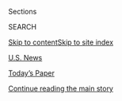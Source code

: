 <div id="app">

<div>

<div class="NYTAppHideMasthead css-zz1s19 e1suatyy0">

<div class="section css-ui9rw0 e1suatyy2">

<div class="css-11hrj97 er09x8g0">

<div class="css-6n7j50">

</div>

<span class="css-1dv1kvn">Sections</span>

<div class="css-10488qs">

<span class="css-1dv1kvn">SEARCH</span>

</div>

[Skip to content](#site-content)[Skip to site index](#site-index)

</div>

<div id="masthead-section-label" class="css-1fnb9ct eaxe0e00">

[U.S.
News](https://www.nytimes.com/section/us)

</div>

<div class="css-10698na e1huz5gh0">

</div>

</div>

<div id="masthead-bar-one" class="section hasLinks css-15hmgas e1csuq9d3">

<div class="css-uqyvli e1csuq9d0">

</div>

<div class="css-1uqjmks e1csuq9d1">

</div>

<div class="css-9e9ivx">

[](https://myaccount.nytimes.com/auth/login?response_type=cookie&client_id=vi)

</div>

<div class="css-1bvtpon e1csuq9d2">

[Today’s Paper](https://www.nytimes.com/section/todayspaper)

</div>

</div>

</div>

</div>

<div data-aria-hidden="false">

<div id="site-content" data-role="main">

<div id="top-wrapper" class="css-15p45cc eaca97t0" type="top">

<div id="top-slug" class="css-19x0jxb eaca97t1" hidden="">

Advertisement

</div>

[Continue reading the main
story](#after-top)

<div class="ad top-wrapper" style="text-align:center;height:100%;display:block;min-height:90px">

<div id="top" class="place-ad" data-position="top" data-size-key="top">

</div>

</div>

<div id="after-top">

</div>

</div>

<div id="collection-us" class="section css-15h4p1b e9abtgs0">

<div class="css-1j21atc e1svk9qx1">

<div class="css-fmiefx e1svk9qx2">

<div class="css-1hk7r2m eu54l5x0">

<div id="sponsor-wrapper" class="css-7a1pgi eaca97t0" type="sponsor" hidden="">

<div id="sponsor-slug" class="css-1l4mleb eaca97t1" hidden="">

Supported by

</div>

[Continue reading the main
story](#after-sponsor)

<div id="sponsor" class="ad sponsor-wrapper" style="text-align:left;height:100%;display:block">

</div>

<div id="after-sponsor">

</div>

</div>

</div>

</div>

<div class="css-nfcc9b e1svk9qx3">

<div class="css-vl9dhg e1svk9qx5">

<div class="css-1nrhkj6 e1svk9qx6">

# U.S. News

<div class="follow-button-placeholder" data-collection-id="">

</div>

</div>

</div>

</div>

</div>

<div class="css-4svvz1 ekkqrpp0">

<div id="collection-highlights-container" class="section css-18l1u7x e46isfb1">

<div class="css-m1whxf ekkqrpp1">

## Highlights

1.  ![<span class="css-1nk1g0h e1oaj3zl2"><span class="css-1dv1kvn">Credit</span>Cassandra
    Klos for The New York
    Times</span>](https://static01.nyt.com/images/2020/07/31/us/31bostonbomber/31bostonbomber-threeByTwoMediumAt2X.jpg)
    
    <div class="css-xbztij">
    
    <div class="css-1hyfx7x">
    
    [![](https://static01.nyt.com/images/2020/07/31/us/31bostonbomber/31bostonbomber-thumbStandard.jpg)](/2020/07/31/us/dzhokhar-tsarnaev-boston-marathon-bomber.html)
    
    </div>
    
    ## [Boston Marathon Bomber’s Death Sentence Is Thrown Out by Court](/2020/07/31/us/dzhokhar-tsarnaev-boston-marathon-bomber.html)
    
    Dzhokhar Tsarnaev, who was convicted after bombings that killed
    three people and wounded more than 260, will receive a new
    penalty-phase
    trial.
    
    <span class="css-me3p27"></span><span class="css-1dydysp e4e4i5l3"></span><span class="css-9voj2j">By
    <span class="css-1baulvz last-byline" itemprop="name">Ellen
    Barry</span></span>
    
    </div>

2.  1.  ![<span class="css-1nk1g0h e1oaj3zl2"><span class="css-1dv1kvn">Credit</span>Mark
        Hedden for The New York
        Times</span>](https://static01.nyt.com/images/2020/08/02/us/02virus-enforce/merlin_174920355_0cd057bc-cad1-4dd5-bba5-4eb798d4e1a2-threeByTwoMediumAt2X.jpg)
        
        <div class="css-1r9cexg">
        
        <div class="css-1ox3lt4">
        
        [![](https://static01.nyt.com/images/2020/08/02/us/02virus-enforce/merlin_174920355_0cd057bc-cad1-4dd5-bba5-4eb798d4e1a2-thumbStandard.jpg)](/2020/07/31/us/coronavirus-masks-enforcement-key-west.html)
        
        </div>
        
        ## [Wear Your Mask. Please. No, Not on Your Chin.](/2020/07/31/us/coronavirus-masks-enforcement-key-west.html)
        
        More than 30 states have enacted mask requirements to guard
        against the coronavirus. But local authorities have had a
        difficult time enforcing
        them.
        
        <span class="css-me3p27"></span><span class="css-1dydysp e4e4i5l3"></span><span class="css-9voj2j">By
        <span class="css-1baulvz last-byline" itemprop="name">Frances
        Robles</span></span>
        
        </div>
    
    2.  ![<span class="css-1nk1g0h e1oaj3zl2"><span class="css-1dv1kvn">Credit</span>Todd
        Heisler/The New York
        Times</span>](https://static01.nyt.com/images/2020/07/30/us/30michaelbrown/merlin_86647072_e2a8e044-c54c-4b9b-906c-0a2ccb9878bb-threeByTwoMediumAt2X.jpg)
        
        <div class="css-1r9cexg">
        
        <div class="css-1ox3lt4">
        
        [![](https://static01.nyt.com/images/2020/07/30/us/30michaelbrown/merlin_86647072_e2a8e044-c54c-4b9b-906c-0a2ccb9878bb-thumbStandard.jpg)](/2020/07/30/us/michael-brown-darren-wilson-ferguson.html)
        
        </div>
        
        ## [No Charges for Ferguson Officer Who Killed Michael Brown, New Prosecutor Says](/2020/07/30/us/michael-brown-darren-wilson-ferguson.html)
        
        The St. Louis County prosecutor had reopened an investigation
        into Darren Wilson, who was previously cleared by a grand jury
        after fatally shooting Mr. Brown in
        2014.
        
        <span class="css-me3p27"></span><span class="css-1dydysp e4e4i5l3"></span><span class="css-9voj2j">By
        <span class="css-1baulvz last-byline" itemprop="name">John
        Eligon</span></span>
        
        </div>
    
    3.  ![<span class="css-1nk1g0h e1oaj3zl2"><span class="css-1dv1kvn">Credit</span>Sergio
        Flores/Getty
        Images</span>](https://static01.nyt.com/images/2020/07/31/us/31PROTEST-AUSTIN01/31PROTEST-AUSTIN01-threeByTwoMediumAt2X.jpg)
        
        <div class="css-1r9cexg">
        
        <div class="css-1ox3lt4">
        
        [![](https://static01.nyt.com/images/2020/07/31/us/31PROTEST-AUSTIN01/31PROTEST-AUSTIN01-thumbStandard.jpg)](/2020/07/31/us/austin-protest-shooting-foster-perry.html)
        
        </div>
        
        ## [Motorist Who Shot a Protester in Austin Claims Self-Defense](/2020/07/31/us/austin-protest-shooting-foster-perry.html)
        
        A ride-share driver fatally shot an armed demonstrator, Garrett
        Foster, over the weekend. The police are still trying to sort
        out what
        happened.
        
        <span class="css-me3p27"></span><span class="css-1dydysp e4e4i5l3"></span><span class="css-9voj2j">By
        <span class="css-1baulvz" itemprop="name">David
        Montgomery</span> and
        <span class="css-1baulvz last-byline" itemprop="name">Manny
        Fernandez</span></span>
        
        </div>

</div>

</div>

<div id="mid1-wrapper" class="css-1mn4oms eaca97t0" type="rank">

<div id="mid1-slug" class="css-1tag3rd eaca97t1">

Advertisement

</div>

[Continue reading the main
story](#after-mid1)

<div id="mid1" class="ad mid1-wrapper" style="text-align:center;height:100%;display:block">

</div>

<div id="after-mid1">

</div>

</div>

</div>

<div class="css-185go5a e1o5byef0">

<div class="css-15cbhtu">

  - [Latest](#stream-panel)
  - <span class="css-6n7j50">Search</span>
    <div class="control">
    <div class="label-container css-1dv1kvn">
    Search
    </div>
    <div class="css-wm4t3d">
    **<span id="clear-search-input" class="css-1dv1kvn">Clear this text
    input</span>
    </div>
    </div>
    <span class="css-1iovbfw"></span>

<div id="stream-panel" class="section css-8msx5b e1jz0cab1">

<div class="css-13mho3u">

1.  
    
    <div class="css-1cp3ece">
    
    <div class="css-1l4spti">
    
    [](/2020/07/31/us/michigan-teen-homework-release.html)
    
    <div class="css-79elbk">
    
    ![](https://static01.nyt.com/images/2020/07/31/multimedia/31xp-teendetained-pix/31xp-teendetained-pix-thumbWide.jpg?quality=75&auto=webp&disable=upscale)
    
    </div>
    
    ## Court Frees Michigan Teen Who Was Held for Skipping Online Schoolwork
    
    The release came more than a week after a judge ruled that the girl,
    who violated the terms of her probation by skipping coursework,
    should remain at the juvenile facility.
    
    <div class="css-1nqbnmb ea5icrr0">
    
    By <span class="css-1n7hynb">Aimee
    Ortiz</span>
    
    </div>
    
    </div>
    
    <div class="css-1lc2l26 e1xfvim33">
    
    </div>
    
    </div>

2.  
    
    <div class="css-1cp3ece">
    
    <div class="css-1l4spti">
    
    [](/2020/07/31/business/trump-financial-disclosure.html)
    
    <div class="css-79elbk">
    
    ![](https://static01.nyt.com/images/2020/06/30/multimedia/30trump-disclosure-2/merlin_173990283_6c753136-29ac-4140-acfa-4023fc3455fa-thumbWide.jpg?quality=75&auto=webp&disable=upscale)
    
    </div>
    
    ## A Better Year for Trump’s Family Business (Last Year, That Is)
    
    In 2019, the Trump Organization showed improvement over the previous
    year. But the company’s minimum reported revenues still fell short
    of the president’s first year in office, his new financial
    disclosure shows.
    
    <div class="css-1nqbnmb ea5icrr0">
    
    By <span class="css-1n7hynb">Ben Protess, Steve Eder
    <span>and</span> Michael H.
    Keller</span>
    
    </div>
    
    </div>
    
    <div class="css-1lc2l26 e1xfvim33">
    
    </div>
    
    </div>

3.  
    
    <div class="css-1cp3ece">
    
    <div class="css-1l4spti">
    
    [](/2020/07/31/us/politics/white-house-congress-relief-plan-jobless-aid.html)
    
    <div class="css-79elbk">
    
    ![](https://static01.nyt.com/images/2020/07/31/us/politics/31dc-virus-cong/merlin_175160493_fd20e84b-c6d8-43b4-8450-d1067875391b-thumbWide.jpg?quality=75&auto=webp&disable=upscale)
    
    </div>
    
    ## White House and Congress Clash on Relief Plan as Jobless Aid Expires
    
    President Trump and Democrats blamed each other for the lapse of
    $600-per-week federal unemployment benefits, risking further
    economic pain and a voter backlash for failing to act.
    
    <div class="css-1nqbnmb ea5icrr0">
    
    By <span class="css-1n7hynb">Emily
    Cochrane</span>
    
    </div>
    
    </div>
    
    <div class="css-1lc2l26 e1xfvim33">
    
    </div>
    
    </div>

4.  
    
    <div class="css-1cp3ece">
    
    <div class="css-1l4spti">
    
    [](/2020/07/31/us/politics/trump-coronavirus-testing.html)
    
    <div class="css-79elbk">
    
    ![](https://static01.nyt.com/images/2020/07/31/us/politics/31dc-virus-hearing/merlin_175159080_b6d984cc-ecd9-412a-9c63-9fe3fb62b4cf-thumbWide.jpg?quality=75&auto=webp&disable=upscale)
    
    </div>
    
    ## Trump’s Coronavirus Testing Chief Concedes a Lag in Test Results
    
    With the reopening plans of schools and businesses hinging on rapid
    test results, the Trump administration’s testing czar says a two- to
    three-day turnaround “is not possible.”
    
    <div class="css-1nqbnmb ea5icrr0">
    
    By <span class="css-1n7hynb">Sheryl Gay Stolberg <span>and</span>
    Katherine J.
    Wu</span>
    
    </div>
    
    </div>
    
    <div class="css-1lc2l26 e1xfvim33">
    
    </div>
    
    </div>

5.  
    
    <div class="css-1cp3ece">
    
    <div class="css-1l4spti">
    
    [](/2020/07/31/health/coronavirus-children-camp.html)
    
    <div class="css-79elbk">
    
    ![](https://static01.nyt.com/images/2020/07/31/science/31virus-camp01/merlin_173213445_1b4f2c23-3cd1-4419-95a4-4ce2d53fc649-thumbWide.jpg?quality=75&auto=webp&disable=upscale)
    
    </div>
    
    ## The Coronavirus Infected Hundreds at a Georgia Summer Camp
    
    The camp took precautions but did not require campers to wear masks,
    the C.D.C. reported. Singing and cheering may have helped spread the
    virus.
    
    <div class="css-1nqbnmb ea5icrr0">
    
    By <span class="css-1n7hynb">Roni Caryn
    Rabin</span>
    
    </div>
    
    </div>
    
    <div class="css-1lc2l26 e1xfvim33">
    
    </div>
    
    </div>

6.  
    
    <div class="css-1cp3ece">
    
    <div class="css-1l4spti">
    
    [](/2020/07/31/us/supreme-court-trump-border-wall.html)
    
    <div class="css-79elbk">
    
    ![](https://static01.nyt.com/images/2020/07/31/us/politics/31dc-scotus/merlin_169246947_dae8850a-dea7-4044-9afb-212e6287d838-thumbWide.jpg?quality=75&auto=webp&disable=upscale)
    
    </div>
    
    ## Supreme Court Lets Trump Keep Building His Border Wall
    
    The court refused to lift a year-old stay notwithstanding an appeals
    court ruling that the construction was unlawful.
    
    <div class="css-1nqbnmb ea5icrr0">
    
    By <span class="css-1n7hynb">Adam
    Liptak</span>
    
    </div>
    
    </div>
    
    <div class="css-1lc2l26 e1xfvim33">
    
    </div>
    
    </div>

7.  
    
    <div class="css-1cp3ece">
    
    <div class="css-1l4spti">
    
    [](/2020/07/31/us/alaska-plane-crash-gary-knopp.html)
    
    <div class="css-79elbk">
    
    ![](https://static01.nyt.com/images/2020/07/31/multimedia/31xp-knopp-pix/31xp-knopp-pix-thumbWide.jpg?quality=75&auto=webp&disable=upscale)
    
    </div>
    
    ## 7 Killed as Two Planes Crash in Alaska, Officials Say
    
    Gary Knopp, a Republican member of the State House of
    Representatives, was among those killed. He was piloting one of the
    planes.
    
    <div class="css-1nqbnmb ea5icrr0">
    
    By <span class="css-1n7hynb">Christopher
    Mele</span>
    
    </div>
    
    </div>
    
    <div class="css-1lc2l26 e1xfvim33">
    
    </div>
    
    </div>

8.  
    
    <div class="css-1cp3ece">
    
    <div class="css-1l4spti">
    
    [](/2020/07/31/us/politics/trump-campaign-tv-advertising.html)
    
    <div class="css-79elbk">
    
    ![](https://static01.nyt.com/images/2020/07/31/us/politics/31trump-campaign/merlin_175168083_0aa05b3b-7172-4c44-99e3-5ac03eec96ea-thumbWide.jpg?quality=75&auto=webp&disable=upscale)
    
    </div>
    
    ## Trump Halts TV Advertising as He Struggles in Polls Against Biden
    
    The six-day pause was ordered by the president’s new campaign
    manager, Bill Stepien.
    
    <div class="css-1nqbnmb ea5icrr0">
    
    By <span class="css-1n7hynb">Nick Corasaniti, Annie Karni
    <span>and</span> Shane
    Goldmacher</span>
    
    </div>
    
    </div>
    
    <div class="css-1lc2l26 e1xfvim33">
    
    </div>
    
    </div>

9.  
    
    <div class="css-1cp3ece">
    
    <div class="css-1l4spti">
    
    [](/2020/07/31/world/middleeast/isis-beatles-hostages.html)
    
    <div class="css-79elbk">
    
    ![](https://static01.nyt.com/images/2020/07/31/us/politics/31dc-isis-beatles/merlin_136198725_e417b546-3fd9-4835-a71f-c60e3d42c320-thumbWide.jpg?quality=75&auto=webp&disable=upscale)
    
    </div>
    
    ## Trump Officials Reconsider Prosecuting ISIS ‘Beatles’ Without Death Penalty
    
    American military officials in Iraq want two detainees taken off
    their hands and a British court has blocked sharing evidence for any
    death-penalty case. But other options are also getting a second
    look.
    
    <div class="css-1nqbnmb ea5icrr0">
    
    By <span class="css-1n7hynb">Charlie Savage <span>and</span> Eric
    Schmitt</span>
    
    </div>
    
    </div>
    
    <div class="css-1lc2l26 e1xfvim33">
    
    </div>
    
    </div>

10. 
    
    <div class="css-1cp3ece">
    
    <div class="css-1l4spti">
    
    [](/2020/07/31/us/politics/trump-usps-mail-delays.html)
    
    <div class="css-79elbk">
    
    ![](https://static01.nyt.com/images/2020/07/31/multimedia/31dc-postal/merlin_172107963_a2c16fe7-bd41-4b56-8445-524d4cce31e7-thumbWide.jpg?quality=75&auto=webp&disable=upscale)
    
    </div>
    
    ## Mail Delays Fuel Concern Trump Is Undercutting Postal System Ahead of Voting
    
    The president’s long campaign against the Postal Service is
    intersecting with his assault on mail-in voting amid concerns that
    he has politicized oversight of the agency.
    
    <div class="css-1nqbnmb ea5icrr0">
    
    By <span class="css-1n7hynb">Michael D. Shear, Hailey Fuchs
    <span>and</span> Kenneth P. Vogel</span>
    
    </div>
    
    </div>
    
    <div class="css-1lc2l26 e1xfvim33">
    
    </div>
    
    </div>

<div class="css-13mho3u">

<div class="css-1t62hi8">

<div class="css-1stvaey">

Show
More

<div>

<div style="border:0;clip:rect(0 0 0 0);height:1px;margin:-1px;overflow:hidden;white-space:nowrap;padding:0;width:1px;position:absolute" data-role="log" data-aria-live="assertive">

</div>

<div style="border:0;clip:rect(0 0 0 0);height:1px;margin:-1px;overflow:hidden;white-space:nowrap;padding:0;width:1px;position:absolute" data-role="log" data-aria-live="assertive">

</div>

<div style="border:0;clip:rect(0 0 0 0);height:1px;margin:-1px;overflow:hidden;white-space:nowrap;padding:0;width:1px;position:absolute" data-role="log" data-aria-live="polite">

</div>

<div style="border:0;clip:rect(0 0 0 0);height:1px;margin:-1px;overflow:hidden;white-space:nowrap;padding:0;width:1px;position:absolute" data-role="log" data-aria-live="polite">

</div>

</div>

</div>

</div>

</div>

</div>

<div class="css-g6hk37 supplemental">

<div id="mid2-wrapper" class="css-10wkyv7 eaca97t0" type="lede">

<div id="mid2-slug" class="css-1tag3rd eaca97t1">

Advertisement

</div>

[Continue reading the main
story](#after-mid2)

<div id="mid2" class="ad mid2-wrapper" style="text-align:center;height:100%;display:block;min-height:250px">

</div>

<div id="after-mid2">

</div>

</div>

<div id="mktg-wrapper" class="css-oxle51 eaca97t0" type="mktg">

<div id="mktg-slug" class="css-1tag3rd eaca97t1">

Advertisement

</div>

[Continue reading the main
story](#after-mktg)

<div id="mktg" class="ad mktg-wrapper" style="text-align:center;height:100%;display:block">

</div>

<div id="after-mktg">

</div>

</div>

</div>

</div>

</div>

</div>

</div>

</div>

## Site Index

<div>

</div>

## Site Information Navigation

  - [© <span>2020</span> <span>The New York Times
    Company</span>](https://help.nytimes.com/hc/en-us/articles/115014792127-Copyright-notice)

<!-- end list -->

  - [NYTCo](https://www.nytco.com/)
  - [Contact
    Us](https://help.nytimes.com/hc/en-us/articles/115015385887-Contact-Us)
  - [Work with us](https://www.nytco.com/careers/)
  - [Advertise](https://nytmediakit.com/)
  - [T Brand Studio](http://www.tbrandstudio.com/)
  - [Your Ad
    Choices](https://www.nytimes.com/privacy/cookie-policy#how-do-i-manage-trackers)
  - [Privacy](https://www.nytimes.com/privacy)
  - [Terms of
    Service](https://help.nytimes.com/hc/en-us/articles/115014893428-Terms-of-service)
  - [Terms of
    Sale](https://help.nytimes.com/hc/en-us/articles/115014893968-Terms-of-sale)
  - [Site
    Map](https://spiderbites.nytimes.com)
  - [Help](https://help.nytimes.com/hc/en-us)
  - [Subscriptions](https://www.nytimes.com/subscription?campaignId=37WXW)

</div>

</div>
